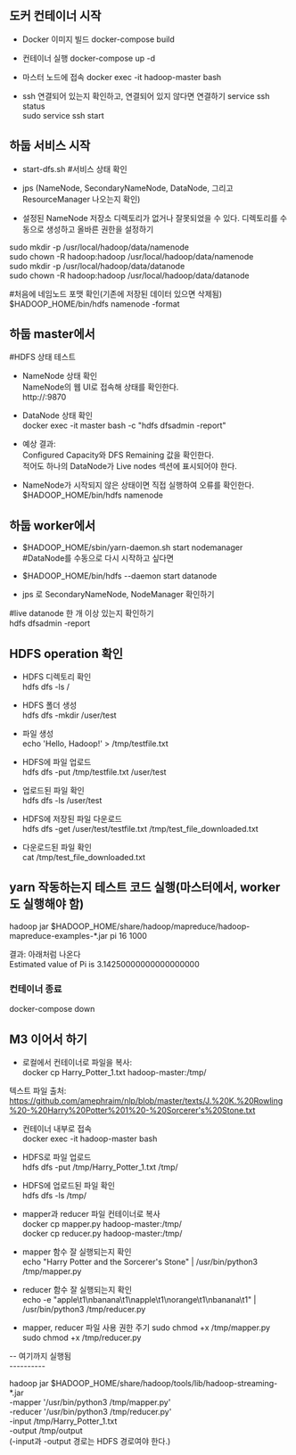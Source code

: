 ## 도커 컨테이너 시작

- Docker 이미지 빌드
docker-compose build

- 컨테이너 실행
docker-compose up -d

- 마스터 노드에 접속
docker exec -it hadoop-master bash

- ssh 연결되어 있는지 확인하고, 연결되어 있지 않다면 연결하기
service ssh status</br>
sudo service ssh start</br>

## 하둡 서비스 시작
- start-dfs.sh
#서비스 상태 확인
- jps 
(NameNode, SecondaryNameNode, DataNode, 그리고 ResourceManager 나오는지 확인)

- 설정된 NameNode 저장소 디렉토리가 없거나 잘못되었을 수 있다. 디렉토리를 수동으로 생성하고 올바른 권한을 설정하기

sudo mkdir -p /usr/local/hadoop/data/namenode</br>
sudo chown -R hadoop:hadoop /usr/local/hadoop/data/namenode</br>
sudo mkdir -p /usr/local/hadoop/data/datanode</br>
sudo chown -R hadoop:hadoop /usr/local/hadoop/data/datanode</br>

#처음에 네임노드 포맷 확인(기존에 저장된 데이터 있으면 삭제됨)</br>
$HADOOP_HOME/bin/hdfs namenode -format </br>

## 하둡 master에서

#HDFS 상태 테스트
- NameNode 상태 확인</br>
NameNode의 웹 UI로 접속해 상태를 확인한다.</br>
http://<master-ip>:9870

- DataNode 상태 확인</br>
docker exec -it master bash -c "hdfs dfsadmin -report"

- 예상 결과: </br>
Configured Capacity와 DFS Remaining 값을 확인한다.</br>
적어도 하나의 DataNode가 Live nodes 섹션에 표시되어야 한다.</br>

- NameNode가 시작되지 않은 상태이면 직접 실행하여 오류를 확인한다.</br>
$HADOOP_HOME/bin/hdfs namenode</br>


## 하둡 worker에서
- $HADOOP_HOME/sbin/yarn-daemon.sh start nodemanager</br>
#DataNode를 수동으로 다시 시작하고 싶다면
- $HADOOP_HOME/bin/hdfs --daemon start datanode </br>

- jps 로 SecondaryNameNode, NodeManager 확인하기


#live datanode 한 개 이상 있는지 확인하기</br>
hdfs dfsadmin -report 


## HDFS operation 확인
- HDFS 디렉토리 확인</br>
hdfs dfs -ls /

- HDFS 폴더 생성</br>
hdfs dfs -mkdir /user/test

- 파일 생성</br>
echo 'Hello, Hadoop!' > /tmp/testfile.txt

- HDFS에 파일 업로드</br>
hdfs dfs -put /tmp/testfile.txt /user/test

- 업로드된 파일 확인</br>
hdfs dfs -ls /user/test

- HDFS에 저장된 파일 다운로드</br>
hdfs dfs -get /user/test/testfile.txt /tmp/test_file_downloaded.txt

- 다운로드된 파일 확인</br>
cat /tmp/test_file_downloaded.txt


## yarn 작동하는지 테스트 코드 실행(마스터에서, worker도 실행해야 함)
hadoop jar $HADOOP_HOME/share/hadoop/mapreduce/hadoop-mapreduce-examples-*.jar pi 16 1000 </br>

결과: 아래처럼 나온다</br>
Estimated value of Pi is 3.14250000000000000000</br>

### 컨테이너 종료
docker-compose down


## M3 이어서 하기
- 로컬에서 컨테이너로 파일을 복사:</br>
docker cp Harry_Potter_1.txt hadoop-master:/tmp/</br>

텍스트 파일 출처: https://github.com/amephraim/nlp/blob/master/texts/J.%20K.%20Rowling%20-%20Harry%20Potter%201%20-%20Sorcerer's%20Stone.txt

- 컨테이너 내부로 접속</br>
docker exec -it hadoop-master bash</br>

- HDFS로 파일 업로드</br>
hdfs dfs -put /tmp/Harry_Potter_1.txt /tmp/</br>

- HDFS에 업로드된 파일 확인</br>
hdfs dfs -ls /tmp/</br>

- mapper과 reducer 파일 컨테이너로 복사</br>
docker cp mapper.py hadoop-master:/tmp/</br>
docker cp reducer.py hadoop-master:/tmp/</br>

- mapper 함수 잘 실행되는지 확인</br>
echo "Harry Potter and the Sorcerer's Stone" | /usr/bin/python3 /tmp/mapper.py</br>

- reducer 함수 잘 실행되는지 확인</br>
echo -e "apple\t1\nbanana\t1\napple\t1\norange\t1\nbanana\t1" | /usr/bin/python3 /tmp/reducer.py</br>

- mapper, reducer 파일 사용 권한 주기
sudo chmod +x /tmp/mapper.py</br>
sudo chmod +x /tmp/reducer.py</br>

-- 여기까지 실행됨</br>----------

hadoop jar $HADOOP_HOME/share/hadoop/tools/lib/hadoop-streaming-*.jar \
    -mapper '/usr/bin/python3 /tmp/mapper.py' \
    -reducer '/usr/bin/python3 /tmp/reducer.py' \
    -input /tmp/Harry_Potter_1.txt \
    -output /tmp/output</br>
(-input과 -output 경로는 HDFS 경로여야 한다.)</br>



